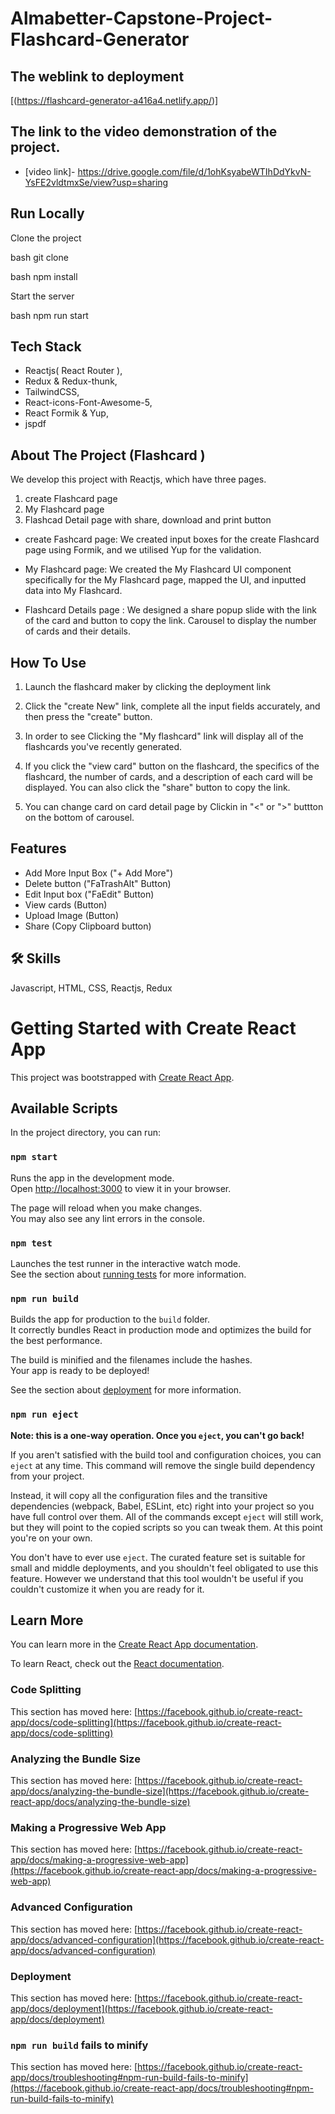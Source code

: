 # Almabetter-Capstone-Project-Flashcard-Generator 
                
## The weblink to deployment

  [(https://flashcard-generator-a416a4.netlify.app/)]

## The link to the video demonstration of the project.
- [video link]- https://drive.google.com/file/d/1ohKsyabeWTIhDdYkvN-YsFE2vldtmxSe/view?usp=sharing

## Run Locally

Clone the project

bash
  git clone 
  
bash
  npm install

Start the server

bash
  npm run start


## Tech Stack
- Reactjs( React Router ),
- Redux & Redux-thunk,
- TailwindCSS,
- React-icons-Font-Awesome-5,
- React Formik & Yup,
- jspdf

## About The Project (Flashcard )
We develop this project with Reactjs, which have three pages.
1) create Flashcard page 
2) My Flashcard page 
3) Flashcad Detail page  with  share, download and print button

- create Fashcard page: We created input boxes for the create Flashcard page using Formik, and we utilised Yup for the validation.

- My Flashcard page: We created the My Flashcard UI component specifically for the My Flashcard page, mapped the UI, and inputted data into My Flashcard.

- Flashcard Details page : We designed a share popup slide with the link of the card and button to copy the link. Carousel to display the number of cards and their details.

## How To Use
1) Launch the flashcard maker by clicking the deployment link

2) Click the "create New" link, complete all the input fields accurately, and then press the "create" button.

3) In order to see Clicking the "My flashcard" link will display all of the flashcards you've recently generated.

4) If you click the "view card" button on the flashcard, the specifics of the flashcard, the number of cards, and a description of each card will be displayed. You can also click the "share" button to copy the link.
5) You can change card on card detail page by Clickin in "<" or ">" buttton on the bottom of carousel.  

## Features

- Add More Input Box ("+ Add More")
- Delete button ("FaTrashAlt" Button)
- Edit Input box ("FaEdit" Button)
- View cards (Button)
- Upload Image (Button)
- Share (Copy Clipboard button)

## 🛠 Skills
Javascript, HTML, CSS, Reactjs, Redux



# Getting Started with Create React App

This project was bootstrapped with [Create React App](https://github.com/facebook/create-react-app).

## Available Scripts

In the project directory, you can run:

### `npm start`

Runs the app in the development mode.\
Open [http://localhost:3000](http://localhost:3000) to view it in your browser.

The page will reload when you make changes.\
You may also see any lint errors in the console.

### `npm test`

Launches the test runner in the interactive watch mode.\
See the section about [running tests](https://facebook.github.io/create-react-app/docs/running-tests) for more information.

### `npm run build`

Builds the app for production to the `build` folder.\
It correctly bundles React in production mode and optimizes the build for the best performance.

The build is minified and the filenames include the hashes.\
Your app is ready to be deployed!

See the section about [deployment](https://facebook.github.io/create-react-app/docs/deployment) for more information.

### `npm run eject`

**Note: this is a one-way operation. Once you `eject`, you can't go back!**

If you aren't satisfied with the build tool and configuration choices, you can `eject` at any time. This command will remove the single build dependency from your project.

Instead, it will copy all the configuration files and the transitive dependencies (webpack, Babel, ESLint, etc) right into your project so you have full control over them. All of the commands except `eject` will still work, but they will point to the copied scripts so you can tweak them. At this point you're on your own.

You don't have to ever use `eject`. The curated feature set is suitable for small and middle deployments, and you shouldn't feel obligated to use this feature. However we understand that this tool wouldn't be useful if you couldn't customize it when you are ready for it.

## Learn More

You can learn more in the [Create React App documentation](https://facebook.github.io/create-react-app/docs/getting-started).

To learn React, check out the [React documentation](https://reactjs.org/).

### Code Splitting

This section has moved here: [https://facebook.github.io/create-react-app/docs/code-splitting](https://facebook.github.io/create-react-app/docs/code-splitting)

### Analyzing the Bundle Size

This section has moved here: [https://facebook.github.io/create-react-app/docs/analyzing-the-bundle-size](https://facebook.github.io/create-react-app/docs/analyzing-the-bundle-size)

### Making a Progressive Web App

This section has moved here: [https://facebook.github.io/create-react-app/docs/making-a-progressive-web-app](https://facebook.github.io/create-react-app/docs/making-a-progressive-web-app)

### Advanced Configuration

This section has moved here: [https://facebook.github.io/create-react-app/docs/advanced-configuration](https://facebook.github.io/create-react-app/docs/advanced-configuration)

### Deployment

This section has moved here: [https://facebook.github.io/create-react-app/docs/deployment](https://facebook.github.io/create-react-app/docs/deployment)

### `npm run build` fails to minify

This section has moved here: [https://facebook.github.io/create-react-app/docs/troubleshooting#npm-run-build-fails-to-minify](https://facebook.github.io/create-react-app/docs/troubleshooting#npm-run-build-fails-to-minify)

